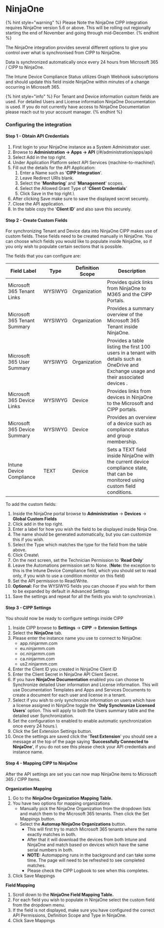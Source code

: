 # NinjaOne

{% hint style="warning" %}
Please Note the NinjaOne CIPP integration requires NinjaOne version 5.6 or above. This will be rolling out regionally starting the end of November and going through mid-December.
{% endhint %}

The NinjaOne integration provides several different options to give you control over what is synchronised from CIPP to NinjaOne.

Data is synchronized automatically once every 24 hours from Microsoft 365 / CIPP to NinjaOne.

The Intune Device Compliance Status utilizes Graph Webhook subscriptions and should update this field inside NinjaOne within minutes of a change occurring in Microsoft 365.

{% hint style="info" %}
For Tenant and Device information custom fields are used. For detailed Users and License information NinjaOne Documentation is used. If you do not currently have access to NinjaOne Documentation please reach out to your account manager.
{% endhint %}

### Configuring the integration

#### Step 1 - Obtain API Credentials

1. First login to your NinjaOne instance as a System Administrator user.
2. Browse to **Administration -> Apps -> API** (/#/administration/apps/api)
3. Select Add in the top right.
4. Under Application Platform select API Services (machine-to-machine)\\
5. Fill out the details for the API Application:
   1. Enter a Name such as '**CIPP Integration**'.
   2. Leave Redirect URIs blank.
   3. Select the '**Monitoring**' and '**Management**' scopes.
   4. Select the Allowed Grant Type of '**Client Credentials**'
   5. Click Save in the top right.\\
6. After clicking Save make sure to save the displayed secret securely.
7. Close the API application.
8. In the table copy the '**Client ID**' and also save this securely.

#### Step 2 - Create Custom Fields

For synchronizing Tenant and Device data into NinjaOne CIPP makes use of custom fields. These fields need to be created manually in NinjaOne. You can choose which fields you would like to populate inside NinjaOne, so if you only wish to populate certain sections that is possible.

The fields that you can configure are:

| Field Label                  | Type    | Definition Scope | Description                                                                                                                              |
| ---------------------------- | ------- | ---------------- | ---------------------------------------------------------------------------------------------------------------------------------------- |
| Microsoft 365 Tenant Links   | WYSIWYG | Organization     | Provides quick links from NinjaOne to M365 and the CIPP Portals.                                                                         |
| Microsoft 365 Tenant Summary | WYSIWYG | Organization     | Provides a summary overview of the Microsoft 365 Tenant inside NinjaOne.                                                                 |
| Microsoft 365 User Summary   | WYSIWYG | Organization     | Provides a table listing the first 100 users in a tenant with details such as OneDrive and Exchange usage and their associated devices . |
| Microsoft 365 Device Links   | WYSIWYG | Device           | Provides links from devices in NinjaOne to the Microsoft and CIPP portals.                                                               |
| Microsoft 365 Device Summary | WYSIWYG | Device           | Provides an overview of a device such as compliance status and group membership.                                                         |
| Intune Device Compliance     | TEXT    | Device           | Sets a TEXT field inside NinjaOne with the current device compliance state, that can be monitored using custom field conditions.         |

To add the custom fields:

1. Inside the NinjaOne portal browse to **Administration** -> **Devices** -> **Global Custom Fields**
2. Click add in the top right.
3. Enter a label for how you wish the field to be displayed inside Ninja One.
4. The name should be generated automatically, but you can customize this if you wish.
5. Select the Type which matches the type for the field from the table above.
6. Click Create\\
7. On the next screen, set the Technician Permission to '**Read Only**'
8. Leave the Automations permission set to None. (**Note:** the exception to this is the Intune Device Compliance field, which you should set to read only, if you wish to use a condition monitor on this field)
9. Set the API permission to Read/Write.
10. **Optional:** For the WYSIWYG fields you can choose if you wish for them to be expanded by default in Advanced Settings
11. Save the settings and repeat for all the fields you wish to synchronize.\\

#### Step 3 - CIPP Settings

You should now be ready to configure settings inside CIPP

1. Inside CIPP browse to **Settings** -> **CIPP** -> **Extension Settings**
2. Select the **NinjaOne** tab.
3. Please enter the instance name you use to connect to NinjaOne:
   * app.ninjarmm.com
   * eu.ninjarmm.com
   * oc.ninjarmm.com
   * ca.ninjarmm.com
   * us2.ninjarmm.com
4. Enter the Client ID you created in NinjaOne Client ID
5. Enter the Client Secret in NinjaOne API Client Secret.
6. If you have **NinjaOne Documentation** enabled you can choose to Synchronize detailed User information and License information. This will use Documentation Templates and Apps and Services Documents to create a document for each user and license in a tenant.
7. Select if you wish to only synchronize information on users which have a license assigned in NinjaOne toggle the '**Only Synchronize Licensed Users**' option. This will apply to both the Users summary table and the detailed user Synchronization.
8. Set the configuration to enabled to enable automatic synchronization once every 24 hours.\\
9. Click the Set Extension Settings button.
10. Once the settings are saved click the '**Test Extension**' you should see a message at the top of the page saying '**Successfully Connected to NinjaOne**', if you do not see this please check your API credentials and instance name.

#### Step 4 - Mapping CIPP to NinjaOne

After the API settings are set you can now map NinjaOne items to Microsoft 365 / CIPP Items.

**Organization Mapping**

1. Go to the **NinjaOne Organization Mapping Table.**
2. You have two options for mapping organizations
   * Manually pick the NinjaOne Organization from the dropdown lists and match them to the Microsoft 365 tenants. Then click the Set Mappings button.
   * Select the **Automap NinjaOne Organizations** button.
     * This will first try to match Microsoft 365 tenants where the name exactly matches in both.
     * After that it will download the devices from both Intune and NinjaOne and match based on devices which have the same serial numbers in both.
     * **NOTE:** Automapping runs in the background and can take some time. The page will need to be refreshed to see completed matches.
     * Please check the CIPP Logbook to see when this completes.
3. Click Save Mappings

**Field Mapping**

1. Scroll down to the **NinjaOne Field Mapping Table.**
2. For each field you wish to populate in NinjaOne select the custom field from the dropdown menu.
3. If the field is not displayed, make sure you have configured the correct API Permissions, Definition Scope and Type in NinjaOne.
4. Click Save Mappings

